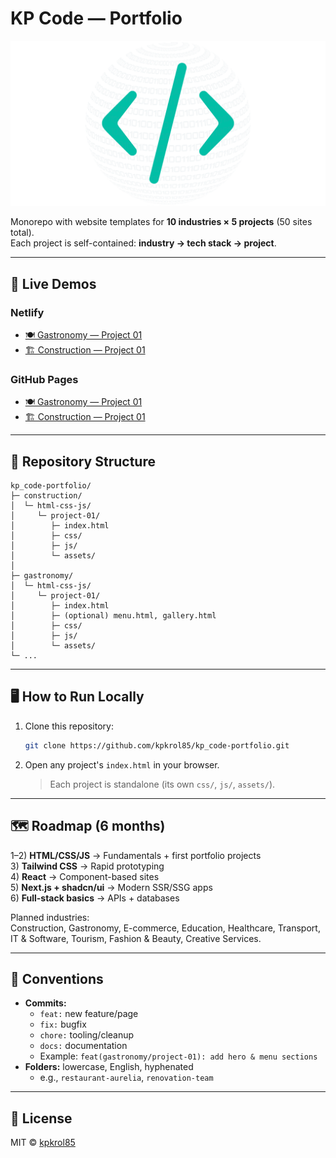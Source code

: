 # KP Code — Portfolio

![KP Code Logo](assets/LOGO-1200x630.png)

Monorepo with website templates for **10 industries × 5 projects** (50 sites total).  
Each project is self-contained: **industry → tech stack → project**.

---

## 🚀 Live Demos

### Netlify
- [🍽️ Gastronomy — Project 01](https://gastronomy-project-01.netlify.app)  
- [🏗️ Construction — Project 01](https://construction-project-01.netlify.app)  

### GitHub Pages
- [🍽️ Gastronomy — Project 01](https://kpkrol85.github.io/kp_code-portfolio/gastronomy/html-css-js/project-01/index.html)  
- [🏗️ Construction — Project 01](https://kpkrol85.github.io/kp_code-portfolio/construction/html-css-js/project-01/index.html)  

---

## 📂 Repository Structure

```
kp_code-portfolio/
├─ construction/
│  └─ html-css-js/
│     └─ project-01/
│        ├─ index.html
│        ├─ css/
│        ├─ js/
│        └─ assets/
│
├─ gastronomy/
│  └─ html-css-js/
│     └─ project-01/
│        ├─ index.html
│        ├─ (optional) menu.html, gallery.html
│        ├─ css/
│        ├─ js/
│        └─ assets/
└─ ...
```

---

## 🖥 How to Run Locally

1. Clone this repository:  
   ```bash
   git clone https://github.com/kpkrol85/kp_code-portfolio.git
   ```
2. Open any project's `index.html` in your browser.  
   > Each project is standalone (its own `css/`, `js/`, `assets/`).

---

## 🗺 Roadmap (6 months)

1–2) **HTML/CSS/JS** → Fundamentals + first portfolio projects  
3) **Tailwind CSS** → Rapid prototyping  
4) **React** → Component-based sites  
5) **Next.js + shadcn/ui** → Modern SSR/SSG apps  
6) **Full-stack basics** → APIs + databases

Planned industries:  
Construction, Gastronomy, E-commerce, Education, Healthcare, Transport, IT & Software, Tourism, Fashion & Beauty, Creative Services.

---

## 📏 Conventions

- **Commits:**  
  - `feat:` new feature/page  
  - `fix:` bugfix  
  - `chore:` tooling/cleanup  
  - `docs:` documentation  
  - Example: `feat(gastronomy/project-01): add hero & menu sections`
- **Folders:** lowercase, English, hyphenated  
  - e.g., `restaurant-aurelia`, `renovation-team`

---

## 📜 License

MIT © [kpkrol85](https://github.com/kpkrol85)

